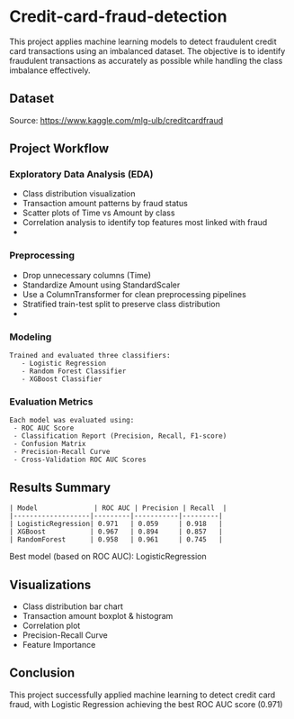 # Credit-card-fraud-detection

This project applies machine learning models to detect fraudulent credit card transactions using an imbalanced dataset. The objective is to identify fraudulent transactions as accurately as possible while handling the class imbalance effectively.

## Dataset
  Source: https://www.kaggle.com/mlg-ulb/creditcardfraud
  
## Project Workflow

  ### Exploratory Data Analysis (EDA)
   - Class distribution visualization
   - Transaction amount patterns by fraud status
   - Scatter plots of Time vs Amount by class
   - Correlation analysis to identify top features most linked with fraud
   - 
  ### Preprocessing
   - Drop unnecessary columns (Time)
   - Standardize Amount using StandardScaler
   - Use a ColumnTransformer for clean preprocessing pipelines
   - Stratified train-test split to preserve class distribution
   - 
  ### Modeling
    Trained and evaluated three classifiers:
       - Logistic Regression 
       - Random Forest Classifier
       - XGBoost Classifier
       
  ### Evaluation Metrics
    Each model was evaluated using:
     - ROC AUC Score
     - Classification Report (Precision, Recall, F1-score)
     - Confusion Matrix
     - Precision-Recall Curve
     - Cross-Validation ROC AUC Scores
     
  ## Results Summary

    | Model              | ROC AUC | Precision | Recall  |
    |-------------------|---------|-----------|---------|
    | LogisticRegression| 0.971   | 0.059     | 0.918   |
    | XGBoost           | 0.967   | 0.894     | 0.857   |
    | RandomForest      | 0.958   | 0.961     | 0.745   |

Best model (based on ROC AUC): LogisticRegression

## Visualizations
  - Class distribution bar chart
  - Transaction amount boxplot & histogram
  - Correlation plot
  - Precision-Recall Curve
  - Feature Importance

## Conclusion
  This project successfully applied machine learning to detect credit card fraud, with Logistic Regression achieving the best ROC AUC score (0.971)
